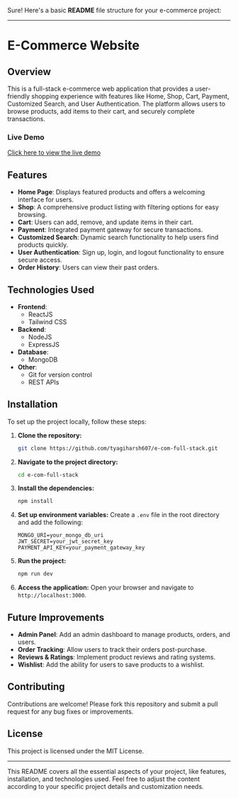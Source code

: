 Sure! Here's a basic **README** file structure for your e-commerce project:

---

# E-Commerce Website

## Overview

This is a full-stack e-commerce web application that provides a user-friendly shopping experience with features like Home, Shop, Cart, Payment, Customized Search, and User Authentication. The platform allows users to browse products, add items to their cart, and securely complete transactions.

### Live Demo

[Click here to view the live demo](https://e-com-hk31.onrender.com/)

## Features

- **Home Page**: Displays featured products and offers a welcoming interface for users.
- **Shop**: A comprehensive product listing with filtering options for easy browsing.
- **Cart**: Users can add, remove, and update items in their cart.
- **Payment**: Integrated payment gateway for secure transactions.
- **Customized Search**: Dynamic search functionality to help users find products quickly.
- **User Authentication**: Sign up, login, and logout functionality to ensure secure access.
- **Order History**: Users can view their past orders.

## Technologies Used

- **Frontend**: 
  - ReactJS
  - Tailwind CSS
- **Backend**: 
  - NodeJS
  - ExpressJS
- **Database**: 
  - MongoDB
- **Other**: 
  - Git for version control
  - REST APIs

## Installation

To set up the project locally, follow these steps:

1. **Clone the repository:**
   ```bash
   git clone https://github.com/tyagiharsh607/e-com-full-stack.git
   ```
2. **Navigate to the project directory:**
   ```bash
   cd e-com-full-stack
   ```
3. **Install the dependencies:**
   ```bash
   npm install
   ```

4. **Set up environment variables:**
   Create a `.env` file in the root directory and add the following:
   ```
   MONGO_URI=your_mongo_db_uri
   JWT_SECRET=your_jwt_secret_key
   PAYMENT_API_KEY=your_payment_gateway_key
   ```

5. **Run the project:**
   ```bash
   npm run dev
   ```

6. **Access the application:**
   Open your browser and navigate to `http://localhost:3000`.


## Future Improvements

- **Admin Panel**: Add an admin dashboard to manage products, orders, and users.
- **Order Tracking**: Allow users to track their orders post-purchase.
- **Reviews & Ratings**: Implement product reviews and rating systems.
- **Wishlist**: Add the ability for users to save products to a wishlist.

## Contributing

Contributions are welcome! Please fork this repository and submit a pull request for any bug fixes or improvements.

## License

This project is licensed under the MIT License.

---

This README covers all the essential aspects of your project, like features, installation, and technologies used. Feel free to adjust the content according to your specific project details and customization needs.
